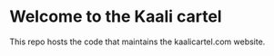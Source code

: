 # Welcome to the Kaali cartel

This repo hosts the code that maintains the kaalicartel.com website.
